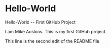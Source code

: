 # Hello-World
Hello-World -- First GitHub Project

I am Mike Ausloos.
This is my first GitHub project.

This line is the second edit of the README file.
